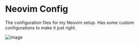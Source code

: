 # Neovim Config

The configuration files for my Neovim setup.  Has some custom configurations to make it just right.

![image](https://user-images.githubusercontent.com/81622310/194374314-7d31b065-34ae-4f90-8783-3c305f0931b4.png)
